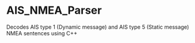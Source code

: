 # AIS_NMEA_Parser
Decodes AIS type 1 (Dynamic message) and AIS type 5 (Static message) NMEA sentences using C++
